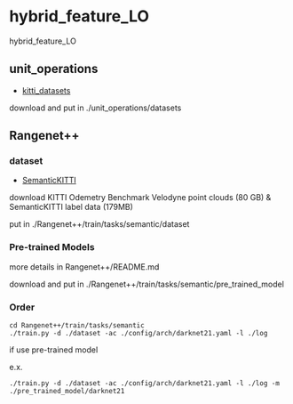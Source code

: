 # hybrid_feature_LO
hybrid_feature_LO

## unit_operations

- [kitti_datasets](https://yunpan.tongji.edu.cn/link/AAABC09F5A03104CF6A3C360DE77FD9B7A)

download and put in ./unit_operations/datasets

## Rangenet++
### dataset
- [SemanticKITTI](http://semantic-kitti.org)

download KITTI Odemetry Benchmark Velodyne point clouds (80 GB) & SemanticKITTI label data (179MB)

put in ./Rangenet++/train/tasks/semantic/dataset

### Pre-trained Models
more details in Rangenet++/README.md

download and put in ./Rangenet++/train/tasks/semantic/pre_trained_model

### Order
```
cd Rangenet++/train/tasks/semantic
./train.py -d ./dataset -ac ./config/arch/darknet21.yaml -l ./log 
```

if use pre-trained model

e.x.
```
./train.py -d ./dataset -ac ./config/arch/darknet21.yaml -l ./log -m ./pre_trained_model/darknet21
```